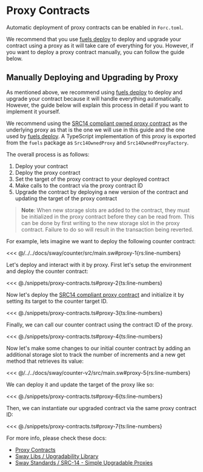 # Proxy Contracts

Automatic deployment of proxy contracts can be enabled in `Forc.toml`.

We recommend that you use [fuels deploy](https://docs.fuel.network/docs/fuels-ts/fuels-cli/commands/#fuels-deploy) to deploy and upgrade your contract using a proxy as it will take care of everything for you. However, if you want to deploy a proxy contract manually, you can follow the guide below.

## Manually Deploying and Upgrading by Proxy

As mentioned above, we recommend using [fuels deploy](https://docs.fuel.network/docs/fuels-ts/fuels-cli/commands/#fuels-deploy) to deploy and upgrade your contract because it will handle everything automatically. However, the guide below will explain this process in detail if you want to implement it yourself.

We recommend using the [SRC14 compliant owned proxy contract](https://github.com/FuelLabs/sway-standard-implementations/tree/174f5ed9c79c23a6aaf5db906fe27ecdb29c22eb/src14/owned_proxy/contract/out/release) as the underlying proxy as that is the one we will use in this guide and the one used by [fuels deploy](https://docs.fuel.network/docs/fuels-ts/fuels-cli/commands/#fuels-deploy). A TypeScript implementation of this proxy is exported from the `fuels` package as `Src14OwnedProxy` and `Src14OwnedProxyFactory`.

The overall process is as follows:

1. Deploy your contract
1. Deploy the proxy contract
1. Set the target of the proxy contract to your deployed contract
1. Make calls to the contract via the proxy contract ID
1. Upgrade the contract by deploying a new version of the contract and updating the target of the proxy contract

> **Note**: When new storage slots are added to the contract, they must be initialized in the proxy contract before they can be read from. This can be done by first writing to the new storage slot in the proxy contract. Failure to do so will result in the transaction being reverted.

For example, lets imagine we want to deploy the following counter contract:

<<< @/../../docs/sway/counter/src/main.sw#proxy-1{rs:line-numbers}

Let's deploy and interact with it by proxy. First let's setup the environment and deploy the counter contract:

<<< @./snippets/proxy-contracts.ts#proxy-2{ts:line-numbers}

Now let's deploy the [SRC14 compliant proxy contract](https://github.com/FuelLabs/sway-standard-implementations/tree/174f5ed9c79c23a6aaf5db906fe27ecdb29c22eb/src14/owned_proxy/contract/out/release) and initialize it by setting its target to the counter target ID.

<<< @./snippets/proxy-contracts.ts#proxy-3{ts:line-numbers}

Finally, we can call our counter contract using the contract ID of the proxy.

<<< @./snippets/proxy-contracts.ts#proxy-4{ts:line-numbers}

Now let's make some changes to our initial counter contract by adding an additional storage slot to track the number of increments and a new get method that retrieves its value:

<<< @/../../docs/sway/counter-v2/src/main.sw#proxy-5{rs:line-numbers}

We can deploy it and update the target of the proxy like so:

<<< @./snippets/proxy-contracts.ts#proxy-6{ts:line-numbers}

Then, we can instantiate our upgraded contract via the same proxy contract ID:

<<< @./snippets/proxy-contracts.ts#proxy-7{ts:line-numbers}

For more info, please check these docs:

- [Proxy Contracts](https://docs.fuel.network/docs/forc/plugins/forc_client/#proxy-contracts)
- [Sway Libs / Upgradability Library](https://docs.fuel.network/docs/sway-libs/upgradability/#upgradability-library)
- [Sway Standards / SRC-14 - Simple Upgradable Proxies](https://docs.fuel.network/docs/sway-standards/src-14-simple-upgradeable-proxies/#src-14-simple-upgradeable-proxies)
